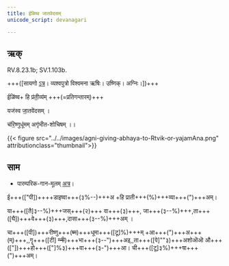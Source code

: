```yaml
---
title: ईळिष्व जातवेदसम्  
unicode_script: devanagari  

--- 
```


## ऋक्

RV.8.23.1b; SV.1.103b.

+++([सायणो [ऽत्र](https://archive.org/stream/RgVedaWithSayanasCommentaryPart3/rv_sayanabhasya_part3#page/n755/mode/1up&sa=D&ust=1542425956349000)। व्यश्वपुत्रो विश्वमना ऋषिः। उष्णिक्। अग्निः।])+++

 ईळि॑ष्व+ हि प्र॑ती॒व्य॑म् +++(=प्रतिगन्तारम्)+++

 यज॑स्व जा॒तवे॑दसम् ।

 च॑रि॒ष्णुधू॑मम् अगृ॑भीत-शोचिषम् ।।

{{< figure src="../../images/agni-giving-abhaya-to-Rtvik-or-yajamAna.png" attributionclass="thumbnail">}}

## साम

- पारम्परिक-गान-मूलम् [अत्र](https://sanskritdocuments.org/sites/pssramanujaswamy/VIVAAHA%20UPANAYANA%20SAAMAANI.pdf&sa=D&ust=1542425956349000)।

<div class="audioEmbed"  caption="रामानुजार्यः 1974 " src="https://archive
.org/download/jaiminIya-sAma-gAna-paravastu-tradition-rAmAnuja/IDiShva-correct.mp3"></div>
<div class="audioEmbed"  caption="रामानुजार्यः 1974 " src="https://archive
.org/download/jaiminIya-sAma-gAna-paravastu-tradition-rAmAnuja/IDiShva.mp3"></div>
<div class="audioEmbed"  caption="गोपालार्यः 2015  " src="https://archive
.org/download/jaiminIya-sAma-gAna-paravastu-tradition-gopAla-2015/IDiShva.mp3"></div>
<div class="audioEmbed"  caption="गोपालपवनयोर् अनुवचनम् 2015 1x" src="https://archive
.org/download/jaiminIya-sAma-gAna-paravastu-tradition-anuvachanam-gopAla-pavana-2015/IDiShva.mp3"></div>
<div class="audioEmbed"  caption="गोपालपवनयोर् अनुवचनम् 2015 1.5x" src="https://archive
.org/download/jaiminIya-sAma-gAna-paravastu-tradition-anuvachanam-gopAla-pavana-2015-150p-speed/IDiShva.mp3"></div>

ई+++(["पी])++++डाइष्वा+++(३%--)+++अ +हि प्राती+++(%)+++व्या+++(")+++अम्।

या+++([तै]३--%)+++जस्+++(२)+++ वा+++(३)+++, जा+++(३--%)+++,ता+++([घै])+++वे+++(३)+++,दासा+++(३--%)+++अम् ।

चा+++([पी])+++रीष्णु+++(~~ष्म~~)+++धूमा+++([टू]%)+++म् +आ+++(")+++अ+++(म्)+++,,गॄ+++([टी] ~~ग्नी~~)+++भा+++(३--")+++अइ,,ता+++([पे]""३)+++अशोऒऒ औ+++(["])+++हो+++(["]%३)+++वा+++(३-")+++आ। ची+++([टू]३%)+++षा+++(")+++अम्।